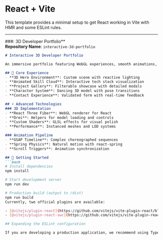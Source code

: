 # React + Vite

This template provides a minimal setup to get React working in Vite with HMR and some ESLint rules.

---

###: 3D Developer Portfolio**  
**Repository Name**: `interactive-3d-portfolio`  
```markdown
# Interactive 3D Developer Portfolio

An immersive portfolio featuring WebGL experiences, smooth animations, and project case studies.

## 🌟 Core Experience
- **3D Hero Environment**: Custom scene with reactive lighting
- **Animated Skill Cloud**: Interactive tech stack visualization
- **Project Gallery**: Filterable showcase with detailed modals
- **Character System**: Dancing 3D model with pose transitions
- **Contact Experience**: Validated form with real-time feedback

## ⚡ Advanced Technologies
### 3D Implementation
- **React Three Fiber**: WebGL renderer for React
- **Drei**: Helpers for model loading and controls
- **Custom Shaders**: GLSL effects for visual polish
- **Performance**: Instanced meshes and LOD systems

### Animation Pipeline
- **GSAP Timeline**: Complex choreographed sequences
- **Spring Physics**: Natural motion with react-spring
- **Scroll Triggers**: Animation synchronization

## 🚀 Getting Started
```bash
# Install dependencies
npm install

# Start development server
npm run dev

# Production build (output to /dist)
npm run build
Currently, two official plugins are available:

- [@vitejs/plugin-react](https://github.com/vitejs/vite-plugin-react/blob/main/packages/plugin-react) uses [Babel](https://babeljs.io/) for Fast Refresh
- [@vitejs/plugin-react-swc](https://github.com/vitejs/vite-plugin-react/blob/main/packages/plugin-react-swc) uses [SWC](https://swc.rs/) for Fast Refresh

## Expanding the ESLint configuration

If you are developing a production application, we recommend using TypeScript with type-aware lint rules enabled. Check out the [TS template](https://github.com/vitejs/vite/tree/main/packages/create-vite/template-react-ts) for information on how to integrate TypeScript and [`typescript-eslint`](https://typescript-eslint.io) in your project.
